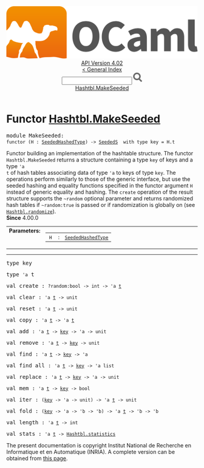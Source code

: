 <!-- ((! set title API !)) ((! set documentation !)) ((! set api !)) ((! set nobreadcrumb !)) -->
<div class="api"><header><nav class="toc brand"><a class="brand" href="https://ocaml.org/"><img src="colour-logo-gray.svg" class="svg" alt="OCaml"></a></nav><nav class="toc"><div class="toc_version"><a href="/docs" id="version-select">API Version 4.02</a></div><a href="index.html">&lt; General Index</a><div class="api_search"><input type="text" name="apisearch" id="api_search" oninput="mySearch(false);" onkeypress="this.oninput();" onclick="this.oninput();" onpaste="this.oninput();">
<img src="search_icon.svg" alt="Search" class="svg" onclick="mySearch(false)"></div>
<div id="search_results"></div><div class="toc_title"><a href="#top">Hashtbl.MakeSeeded</a></div><ul></ul></nav></header>

<h1>Functor <a href="type_Hashtbl.MakeSeeded.html">Hashtbl.MakeSeeded</a></h1>

<pre><span class="keyword">module</span> MakeSeeded: <div class="sig_block"><code class="code"><span class="keyword">functor</span> (</code><code class="code"><span class="constructor">H</span></code><code class="code"> : </code><code class="type"><a href="Hashtbl.SeededHashedType.html">SeededHashedType</a></code><code class="code">) <span class="keywordsign">-&gt;</span> </code><code class="type"><a href="Hashtbl.SeededS.html">SeededS</a></code><code class="type">  with type key = H.t</code></div></pre><div class="info module top">
Functor building an implementation of the hashtable structure.
    The functor <code class="code"><span class="constructor">Hashtbl</span>.<span class="constructor">MakeSeeded</span></code> returns a structure containing
    a type <code class="code">key</code> of keys and a type <code class="code"><span class="keywordsign">'</span>a t</code> of hash tables
    associating data of type <code class="code"><span class="keywordsign">'</span>a</code> to keys of type <code class="code">key</code>.
    The operations perform similarly to those of the generic
    interface, but use the seeded hashing and equality functions
    specified in the functor argument <code class="code"><span class="constructor">H</span></code> instead of generic
    equality and hashing.  The <code class="code">create</code> operation of the
    result structure supports the <code class="code">~random</code> optional parameter
    and returns randomized hash tables if <code class="code">~random:<span class="keyword">true</span></code> is passed
    or if randomization is globally on (see <a href="Hashtbl.html#VALrandomize"><code class="code"><span class="constructor">Hashtbl</span>.randomize</code></a>).<br>
<b>Since</b> 4.00.0<br>
</div>
<table border="0" cellpadding="3" width="100%">
<tbody><tr>
<td align="left" valign="top" width="1%%"><b>Parameters: </b></td>
<td>
<table class="paramstable">
<tbody><tr>
<td align="center" valign="top" width="15%">
<code>H</code></td>
<td align="center" valign="top">:</td>
<td><code class="type"><a href="Hashtbl.SeededHashedType.html">SeededHashedType</a></code>
</td></tr></tbody></table>
</td>
</tr>
</tbody></table>
<hr width="100%">

<pre><span id="TYPEkey"><span class="keyword">type</span> <code class="type"></code>key</span> </pre>


<pre><span id="TYPEt"><span class="keyword">type</span> <code class="type">'a</code> t</span> </pre>


<pre><span id="VALcreate"><span class="keyword">val</span> create</span> : <code class="type">?random:bool -&gt; int -&gt; 'a <a href="Hashtbl.SeededS.html#TYPEt">t</a></code></pre>
<pre><span id="VALclear"><span class="keyword">val</span> clear</span> : <code class="type">'a <a href="Hashtbl.SeededS.html#TYPEt">t</a> -&gt; unit</code></pre>
<pre><span id="VALreset"><span class="keyword">val</span> reset</span> : <code class="type">'a <a href="Hashtbl.SeededS.html#TYPEt">t</a> -&gt; unit</code></pre>
<pre><span id="VALcopy"><span class="keyword">val</span> copy</span> : <code class="type">'a <a href="Hashtbl.SeededS.html#TYPEt">t</a> -&gt; 'a <a href="Hashtbl.SeededS.html#TYPEt">t</a></code></pre>
<pre><span id="VALadd"><span class="keyword">val</span> add</span> : <code class="type">'a <a href="Hashtbl.SeededS.html#TYPEt">t</a> -&gt; <a href="Hashtbl.SeededS.html#TYPEkey">key</a> -&gt; 'a -&gt; unit</code></pre>
<pre><span id="VALremove"><span class="keyword">val</span> remove</span> : <code class="type">'a <a href="Hashtbl.SeededS.html#TYPEt">t</a> -&gt; <a href="Hashtbl.SeededS.html#TYPEkey">key</a> -&gt; unit</code></pre>
<pre><span id="VALfind"><span class="keyword">val</span> find</span> : <code class="type">'a <a href="Hashtbl.SeededS.html#TYPEt">t</a> -&gt; <a href="Hashtbl.SeededS.html#TYPEkey">key</a> -&gt; 'a</code></pre>
<pre><span id="VALfind_all"><span class="keyword">val</span> find_all</span> : <code class="type">'a <a href="Hashtbl.SeededS.html#TYPEt">t</a> -&gt; <a href="Hashtbl.SeededS.html#TYPEkey">key</a> -&gt; 'a list</code></pre>
<pre><span id="VALreplace"><span class="keyword">val</span> replace</span> : <code class="type">'a <a href="Hashtbl.SeededS.html#TYPEt">t</a> -&gt; <a href="Hashtbl.SeededS.html#TYPEkey">key</a> -&gt; 'a -&gt; unit</code></pre>
<pre><span id="VALmem"><span class="keyword">val</span> mem</span> : <code class="type">'a <a href="Hashtbl.SeededS.html#TYPEt">t</a> -&gt; <a href="Hashtbl.SeededS.html#TYPEkey">key</a> -&gt; bool</code></pre>
<pre><span id="VALiter"><span class="keyword">val</span> iter</span> : <code class="type">(<a href="Hashtbl.SeededS.html#TYPEkey">key</a> -&gt; 'a -&gt; unit) -&gt; 'a <a href="Hashtbl.SeededS.html#TYPEt">t</a> -&gt; unit</code></pre>
<pre><span id="VALfold"><span class="keyword">val</span> fold</span> : <code class="type">(<a href="Hashtbl.SeededS.html#TYPEkey">key</a> -&gt; 'a -&gt; 'b -&gt; 'b) -&gt; 'a <a href="Hashtbl.SeededS.html#TYPEt">t</a> -&gt; 'b -&gt; 'b</code></pre>
<pre><span id="VALlength"><span class="keyword">val</span> length</span> : <code class="type">'a <a href="Hashtbl.SeededS.html#TYPEt">t</a> -&gt; int</code></pre>
<pre><span id="VALstats"><span class="keyword">val</span> stats</span> : <code class="type">'a <a href="Hashtbl.SeededS.html#TYPEt">t</a> -&gt; <a href="Hashtbl.html#TYPEstatistics">Hashtbl.statistics</a></code></pre><div class="copyright">The present documentation is copyright Institut National de Recherche en Informatique et en Automatique (INRIA). A complete version can be obtained from <a href="http://caml.inria.fr/pub/docs/manual-ocaml/">this page</a>.</div></div>